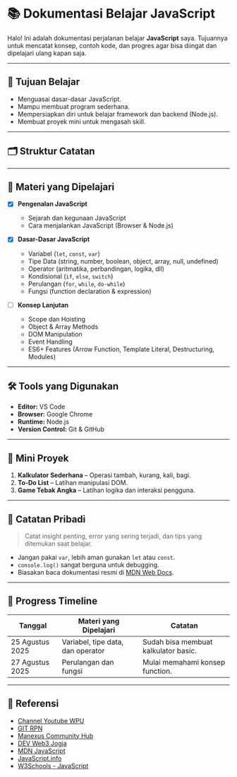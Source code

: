 # 📚 Dokumentasi Belajar JavaScript

Halo! Ini adalah dokumentasi perjalanan belajar **JavaScript** saya. Tujuannya untuk mencatat konsep, contoh kode, dan progres agar bisa diingat dan dipelajari ulang kapan saja.  

---

## 🎯 Tujuan Belajar
- Menguasai dasar-dasar JavaScript.
- Mampu membuat program sederhana.
- Mempersiapkan diri untuk belajar framework dan backend (Node.js).
- Membuat proyek mini untuk mengasah skill.

---

## 🗂️ Struktur Catatan

---

## 🧩 Materi yang Dipelajari
- [x] **Pengenalan JavaScript**  
  - Sejarah dan kegunaan JavaScript  
  - Cara menjalankan JavaScript (Browser & Node.js)  

- [x] **Dasar-Dasar JavaScript**  
  - Variabel (`let`, `const`, `var`)  
  - Tipe Data (string, number, boolean, object, array, null, undefined)  
  - Operator (aritmatika, perbandingan, logika, dll)  
  - Kondisional (`if`, `else`, `switch`)  
  - Perulangan (`for`, `while`, `do-while`)  
  - Fungsi (function declaration & expression)  

- [ ] **Konsep Lanjutan**  
  - Scope dan Hoisting  
  - Object & Array Methods  
  - DOM Manipulation  
  - Event Handling  
  - ES6+ Features (Arrow Function, Template Literal, Destructuring, Modules)  

---

## 🛠️ Tools yang Digunakan
- **Editor:** VS Code  
- **Browser:** Google Chrome  
- **Runtime:** Node.js  
- **Version Control:** Git & GitHub  

---

## 🚀 Mini Proyek
1. **Kalkulator Sederhana** – Operasi tambah, kurang, kali, bagi.  
2. **To-Do List** – Latihan manipulasi DOM.  
3. **Game Tebak Angka** – Latihan logika dan interaksi pengguna.  

---

## 📝 Catatan Pribadi
> Catat insight penting, error yang sering terjadi, dan tips yang ditemukan saat belajar.   
- Jangan pakai `var`, lebih aman gunakan `let` atau `const`.  
- `console.log()` sangat berguna untuk debugging.  
- Biasakan baca dokumentasi resmi di [MDN Web Docs](https://developer.mozilla.org/en-US/docs/Web/JavaScript).  

---

## 📅 Progress Timeline
| Tanggal        | Materi yang Dipelajari                     | Catatan                               |
|----------------|------------------------------------------|--------------------------------------|
| 25 Agustus 2025| Variabel, tipe data, dan operator         | Sudah bisa membuat kalkulator basic. |
| 27 Agustus 2025| Perulangan dan fungsi                     | Mulai memahami konsep function.     |

---

## 🔗 Referensi
- [Channel Youtube WPU](https://www.youtube.com/watch?v=RUTV_5m4VeI&list=PLFIM0718LjIWXagluzROrA-iBY9eeUt4w)
- [GIT RPN](https://github.com/maulanarifaidoc/Week1-Welcome-to-Code)
- [Manexus Community Hub](https://t.me/manexuscommunityhub)
- [DEV Web3 Jogja](https://t.me/devweb3jogja)
- [MDN JavaScript](https://developer.mozilla.org/en-US/docs/Web/JavaScript)
- [JavaScript.info](https://javascript.info/)
- [W3Schools - JavaScript](https://www.w3schools.com/js/)
